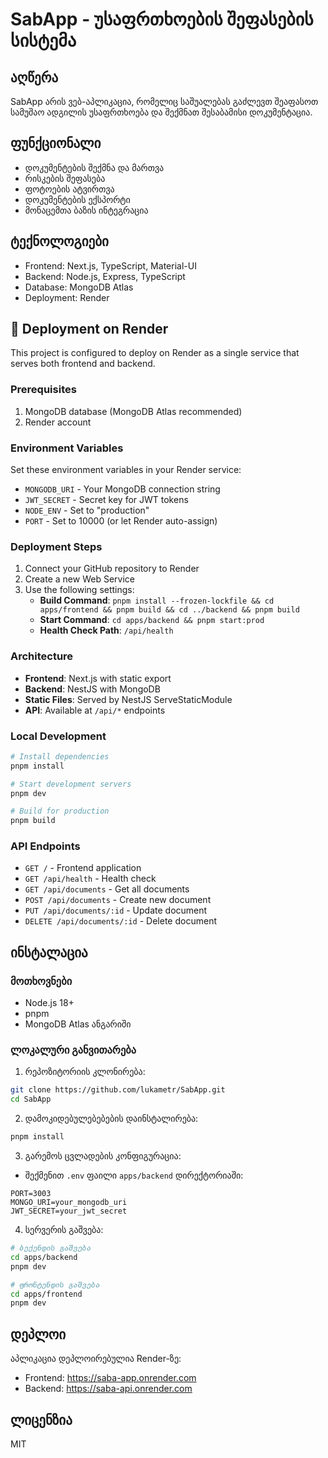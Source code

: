 # SabApp - უსაფრთხოების შეფასების სისტემა

## აღწერა
SabApp არის ვებ-აპლიკაცია, რომელიც საშუალებას გაძლევთ შეაფასოთ სამუშაო ადგილის უსაფრთხოება და შექმნათ შესაბამისი დოკუმენტაცია.

## ფუნქციონალი
- დოკუმენტების შექმნა და მართვა
- რისკების შეფასება
- ფოტოების ატვირთვა
- დოკუმენტების ექსპორტი
- მონაცემთა ბაზის ინტეგრაცია

## ტექნოლოგიები
- Frontend: Next.js, TypeScript, Material-UI
- Backend: Node.js, Express, TypeScript
- Database: MongoDB Atlas
- Deployment: Render

## 🚀 Deployment on Render

This project is configured to deploy on Render as a single service that serves both frontend and backend.

### Prerequisites

1. MongoDB database (MongoDB Atlas recommended)
2. Render account

### Environment Variables

Set these environment variables in your Render service:

- `MONGODB_URI` - Your MongoDB connection string
- `JWT_SECRET` - Secret key for JWT tokens
- `NODE_ENV` - Set to "production"
- `PORT` - Set to 10000 (or let Render auto-assign)

### Deployment Steps

1. Connect your GitHub repository to Render
2. Create a new Web Service
3. Use the following settings:
   - **Build Command**: `pnpm install --frozen-lockfile && cd apps/frontend && pnpm build && cd ../backend && pnpm build`
   - **Start Command**: `cd apps/backend && pnpm start:prod`
   - **Health Check Path**: `/api/health`

### Architecture

- **Frontend**: Next.js with static export
- **Backend**: NestJS with MongoDB
- **Static Files**: Served by NestJS ServeStaticModule
- **API**: Available at `/api/*` endpoints

### Local Development

```bash
# Install dependencies
pnpm install

# Start development servers
pnpm dev

# Build for production
pnpm build
```

### API Endpoints

- `GET /` - Frontend application
- `GET /api/health` - Health check
- `GET /api/documents` - Get all documents
- `POST /api/documents` - Create new document
- `PUT /api/documents/:id` - Update document
- `DELETE /api/documents/:id` - Delete document

## ინსტალაცია

### მოთხოვნები
- Node.js 18+
- pnpm
- MongoDB Atlas ანგარიში

### ლოკალური განვითარება
1. რეპოზიტორიის კლონირება:
```bash
git clone https://github.com/lukametr/SabApp.git
cd SabApp
```

2. დამოკიდებულებებების დაინსტალირება:
```bash
pnpm install
```

3. გარემოს ცვლადების კონფიგურაცია:
- შექმენით `.env` ფაილი `apps/backend` დირექტორიაში:
```
PORT=3003
MONGO_URI=your_mongodb_uri
JWT_SECRET=your_jwt_secret
```

4. სერვერის გაშვება:
```bash
# ბექენდის გაშვება
cd apps/backend
pnpm dev

# ფრონტენდის გაშვება
cd apps/frontend
pnpm dev
```

## დეპლოი
აპლიკაცია დეპლოირებულია Render-ზე:
- Frontend: https://saba-app.onrender.com
- Backend: https://saba-api.onrender.com

## ლიცენზია
MIT 